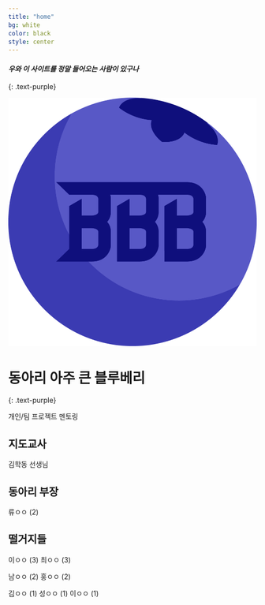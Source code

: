 ```yaml
---
title: "home"
bg: white
color: black
style: center
---
```


#### *우와 이 사이트를 정말 들어오는 사람이 있구나*
{: .text-purple}

![BigBlueBerry](/img/bbb.png)

# 동아리 **아주 큰 블루베리**
{: .text-purple}

개인/팀 프로젝트 멘토링

## 지도교사

김학동 선생님

## 동아리 부장

류ㅇㅇ (2)

## 떨거지들

이ㅇㅇ (3) 최ㅇㅇ (3)

남ㅇㅇ (2) 홍ㅇㅇ (2)

김ㅇㅇ (1) 성ㅇㅇ (1) 이ㅇㅇ (1)
